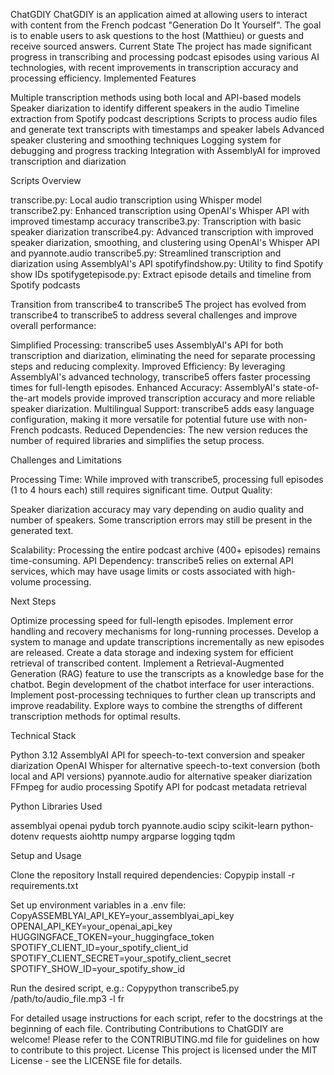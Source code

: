 ChatGDIY
ChatGDIY is an application aimed at allowing users to interact with content from the French podcast "Generation Do It Yourself". The goal is to enable users to ask questions to the host (Matthieu) or guests and receive sourced answers.
Current State
The project has made significant progress in transcribing and processing podcast episodes using various AI technologies, with recent improvements in transcription accuracy and processing efficiency.
Implemented Features

Multiple transcription methods using both local and API-based models
Speaker diarization to identify different speakers in the audio
Timeline extraction from Spotify podcast descriptions
Scripts to process audio files and generate text transcripts with timestamps and speaker labels
Advanced speaker clustering and smoothing techniques
Logging system for debugging and progress tracking
Integration with AssemblyAI for improved transcription and diarization

Scripts Overview

transcribe.py: Local audio transcription using Whisper model
transcribe2.py: Enhanced transcription using OpenAI's Whisper API with improved timestamp accuracy
transcribe3.py: Transcription with basic speaker diarization
transcribe4.py: Advanced transcription with improved speaker diarization, smoothing, and clustering using OpenAI's Whisper API and pyannote.audio
transcribe5.py: Streamlined transcription and diarization using AssemblyAI's API
spotifyfindshow.py: Utility to find Spotify show IDs
spotifygetepisode.py: Extract episode details and timeline from Spotify podcasts

Transition from transcribe4 to transcribe5
The project has evolved from transcribe4 to transcribe5 to address several challenges and improve overall performance:

Simplified Processing: transcribe5 uses AssemblyAI's API for both transcription and diarization, eliminating the need for separate processing steps and reducing complexity.
Improved Efficiency: By leveraging AssemblyAI's advanced technology, transcribe5 offers faster processing times for full-length episodes.
Enhanced Accuracy: AssemblyAI's state-of-the-art models provide improved transcription accuracy and more reliable speaker diarization.
Multilingual Support: transcribe5 adds easy language configuration, making it more versatile for potential future use with non-French podcasts.
Reduced Dependencies: The new version reduces the number of required libraries and simplifies the setup process.

Challenges and Limitations

Processing Time: While improved with transcribe5, processing full episodes (1 to 4 hours each) still requires significant time.
Output Quality:

Speaker diarization accuracy may vary depending on audio quality and number of speakers.
Some transcription errors may still be present in the generated text.


Scalability: Processing the entire podcast archive (400+ episodes) remains time-consuming.
API Dependency: transcribe5 relies on external API services, which may have usage limits or costs associated with high-volume processing.

Next Steps

Optimize processing speed for full-length episodes.
Implement error handling and recovery mechanisms for long-running processes.
Develop a system to manage and update transcriptions incrementally as new episodes are released.
Create a data storage and indexing system for efficient retrieval of transcribed content.
Implement a Retrieval-Augmented Generation (RAG) feature to use the transcripts as a knowledge base for the chatbot.
Begin development of the chatbot interface for user interactions.
Implement post-processing techniques to further clean up transcripts and improve readability.
Explore ways to combine the strengths of different transcription methods for optimal results.

Technical Stack

Python 3.12
AssemblyAI API for speech-to-text conversion and speaker diarization
OpenAI Whisper for alternative speech-to-text conversion (both local and API versions)
pyannote.audio for alternative speaker diarization
FFmpeg for audio processing
Spotify API for podcast metadata retrieval

Python Libraries Used

assemblyai
openai
pydub
torch
pyannote.audio
scipy
scikit-learn
python-dotenv
requests
aiohttp
numpy
argparse
logging
tqdm

Setup and Usage

Clone the repository
Install required dependencies:
Copypip install -r requirements.txt

Set up environment variables in a .env file:
CopyASSEMBLYAI_API_KEY=your_assemblyai_api_key
OPENAI_API_KEY=your_openai_api_key
HUGGINGFACE_TOKEN=your_huggingface_token
SPOTIFY_CLIENT_ID=your_spotify_client_id
SPOTIFY_CLIENT_SECRET=your_spotify_client_secret
SPOTIFY_SHOW_ID=your_spotify_show_id

Run the desired script, e.g.:
Copypython transcribe5.py /path/to/audio_file.mp3 -l fr


For detailed usage instructions for each script, refer to the docstrings at the beginning of each file.
Contributing
Contributions to ChatGDIY are welcome! Please refer to the CONTRIBUTING.md file for guidelines on how to contribute to this project.
License
This project is licensed under the MIT License - see the LICENSE file for details.